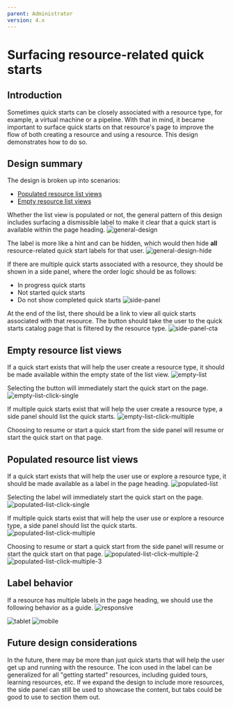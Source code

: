 ```yaml
---
parent: Administrator
version: 4.x
---
```


# Surfacing resource-related quick starts

## Introduction
Sometimes quick starts can be closely associated with a resource type, for example, a virtual machine or a pipeline. With that in mind, it became important to surface quick starts on that resource's page to improve the flow of both creating a resource and using a resource. This design demonstrates how to do so.

## Design summary
The design is broken up into scenarios:
- [Populated resource list views](#populated-resource-list-views)
- [Empty resource list views](#empty-resource-list-views)

Whether the list view is populated or not, the general pattern of this design includes surfacing a dismissible label to make it clear that a quick start is available within the page heading.
![general-design](img/general-design.png)

The label is more like a hint and can be hidden, which would then hide **all** resource-related quick start labels for that user.
![general-design-hide](img/general-design-hide.png)

If there are multiple quick starts associated with a resource, they should be shown in a side panel, where the order logic should be as follows:
- In progress quick starts
- Not started quick starts
- Do not show completed quick starts
![side-panel](img/side-panel.png)

At the end of the list, there should be a link to view all quick starts associated with that resource. The button should take the user to the quick starts catalog page that is filtered by the resource type.
![side-panel-cta](img/side-panel-cta.png)

## Empty resource list views
If a quick start exists that will help the user create a resource type, it should be made available within the empty state of the list view.
![empty-list](img/empty-list.png)

Selecting the button will immediately start the quick start on the page.
![empty-list-click-single](img/empty-list-click-single.png)

If multiple quick starts exist that will help the user create a resource type, a side panel should list the quick starts.
![empty-list-click-multiple](img/empty-list-click-multiple.png)

Choosing to resume or start a quick start from the side panel will resume or start the quick start on that page.

## Populated resource list views
If a quick start exists that will help the user use or explore a resource type, it should be made available as a label in the page heading.
![populated-list](img/populated-list.png)

Selecting the label will immediately start the quick start on the page.
![populated-list-click-single](img/populated-list-click-single.png)

If multiple quick starts exist that will help the user use or explore a resource type, a side panel should list the quick starts.
![populated-list-click-multiple](img/populated-list-click-multiple.png)

Choosing to resume or start a quick start from the side panel will resume or start the quick start on that page.
![populated-list-click-multiple-2](img/populated-list-click-multiple-2.png)
![populated-list-click-multiple-3](img/populated-list-click-multiple-3.png)

## Label behavior
If a resource has multiple labels in the page heading, we should use the following behavior as a guide.
![responsive](img/responsive.png)

![tablet](img/tablet.png)
![mobile](img/mobile.png)

## Future design considerations
In the future, there may be more than just quick starts that will help the user get up and running with the resource. The icon used in the label can be generalized for all "getting started" resources, including guided tours, learning resources, etc. If we expand the design to include more resources, the side panel can still be used to showcase the content, but tabs could be good to use to section them out.
